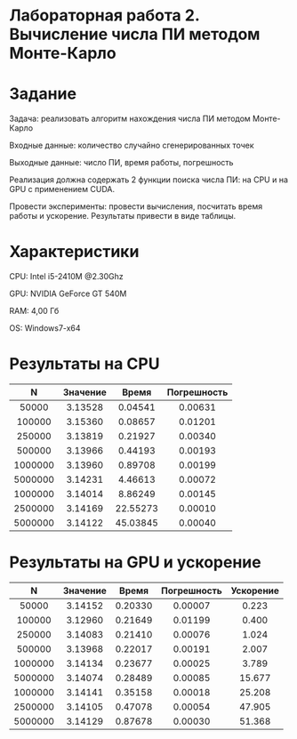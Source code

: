 # Лабораторная работа 2. Вычисление числа ПИ методом Монте-Карло

# Задание

Задача: реализовать алгоритм нахождения числа ПИ методом Монте-Карло

Входные данные: количество случайно сгенерированных точек

Выходные данные: число ПИ, время работы, погрешность

Реализация должна содержать 2 функции поиска числа ПИ: на CPU и на GPU с применением CUDA.

Провести эксперименты: провести вычисления, посчитать время работы и ускорение. Результаты привести в виде таблицы.

# Характеристики

CPU: Intel i5-2410M @2.30Ghz

GPU: NVIDIA GeForce GT 540M

RAM: 4,00 Гб

OS: Windows7-x64

# Результаты на CPU

|N|Значение|Время|Погрешность|
|:-:|:-:|:-:|:-:|
|50000|3.13528|0.04541|0.00631|
|100000|3.15360|0.08657|0.01201|
|250000|3.13819|0.21927|0.00340|
|500000|3.13966|0.44193|0.00193|
|1000000|3.13960|0.89708|0.00199|
|5000000|3.14231|4.46613|0.00072|
|1000000|3.14014|8.86249|0.00145|
|2500000|3.14169|22.55273|0.00010|
|5000000|3.14122|45.03845|0.00040|

# Результаты на GPU и ускорение

|N|Значение|Время|Погрешность|Ускорение|
|:-:|:-:|:-:|:-:|:-:|
|50000|3.14152|0.20330|0.00007|0.223|
|100000|3.12960|0.21649|0.01199|0.400|
|250000|3.14083|0.21410|0.00076|1.024|
|500000|3.13968|0.22017|0.00191|2.007|
|1000000|3.14134|0.23677|0.00025|3.789|
|5000000|3.14074|0.28489|0.00085|15.677|
|1000000|3.14141|0.35158|0.00018|25.208|
|2500000|3.14105|0.47078|0.00054|47.905|
|5000000|3.14129|0.87678|0.00030|51.368|
